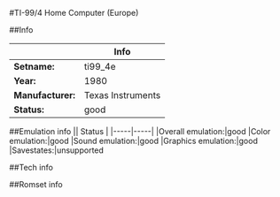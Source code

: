 #TI-99/4 Home Computer (Europe)

##Info

||Info|
|-----|-----|
|**Setname:**|ti99_4e
|**Year:**|1980
|**Manufacturer:**|Texas Instruments
|**Status:**|good

##Emulation info
|| Status |
|-----|-----|
|Overall emulation:|good
|Color emulation:|good
|Sound emulation:|good
|Graphics emulation:|good
|Savestates:|unsupported

##Tech info

##Romset info

<!--- START OF EDITED COMMENT DO NOT TOUCH TEXT ABOVE-->
